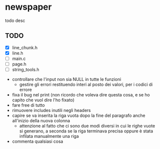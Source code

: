 # newspaper

todo desc

## TODO

- [x] line_chunk.h
- [x] line.h
- [ ] main.c
- [ ] page.h
- [ ] string_tools.h

- controllare che l'input non sia NULL in tutte le funzioni
    - gestire gli errori restituendo interi al posto dei valori, per i codici di errore
- fixa il bug nel print (non ricordo che voleva dire questa cosa, e se ho capito che vuol dire l'ho fixato)
- fare free di tutto
- rimuovere includes inutili negli headers
- capire se va inserita la riga vuota dopo la fine del paragrafo anche all'inizio della nuova colonna
    - attenzione al fatto che ci sono due modi diversi in cui le righe vuote si generano, a seconda se la riga terminava precisa oppure è stata infilata manualmente una riga
- commenta qualsiasi cosa
